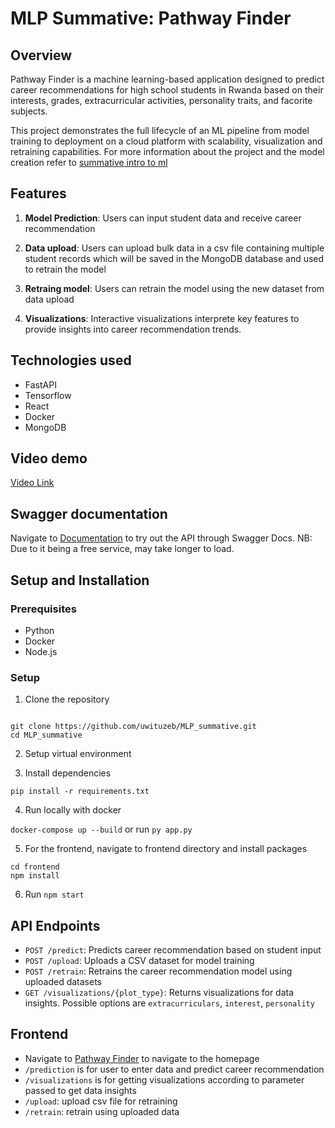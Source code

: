 # MLP Summative: Pathway Finder

## Overview

Pathway Finder is a machine learning-based application designed to predict career recommendations for high school students in Rwanda based on their interests, grades, extracurricular activities, personality traits, and facorite subjects. 

This project demonstrates the full lifecycle of an ML pipeline from model training to deployment on a cloud platform with scalability, visualization and retraining capabilities.
For more information about the project and the model creation refer to [summative intro to ml](https://github.com/uwituzeb/summative-intro-to-ml)

## Features

1. **Model Prediction**: Users can input student data and receive career recommendation

2. **Data upload**: Users can upload bulk data in a csv file containing multiple student records which will be saved in the MongoDB database and used to retrain the model

3. **Retraing model**: Users can retrain the model using the new dataset from data upload

4. **Visualizations**: Interactive visualizations interprete key features to provide insights into career recommendation trends.


## Technologies used

- FastAPI
- Tensorflow
- React
- Docker
- MongoDB

## Video demo

[Video Link](https://drive.google.com/file/d/1aVQZNTgJOfZIciAjcl-CAeBrcnssIIag/view?usp=sharing)

## Swagger documentation

Navigate to [Documentation](https://mlp-summative.onrender.com/) to try out the API through Swagger Docs. NB: Due to it being a free service, may take longer to load.

## Setup and Installation

### Prerequisites

- Python
- Docker
- Node.js

### Setup

1. Clone the repository

```

git clone https://github.com/uwituzeb/MLP_summative.git
cd MLP_summative

```

2. Setup virtual environment

3. Install dependencies

```
pip install -r requirements.txt

```

4. Run locally with docker

`docker-compose up --build` or run `py app.py`

5. For the frontend, navigate to frontend directory and install packages

```
cd frontend
npm install 
```

6. Run  `npm start`

## API Endpoints

- `POST /predict`: Predicts career recommendation based on student input
- `POST /upload`: Uploads a CSV dataset for model training
- `POST /retrain`: Retrains the career recommendation model using uploaded datasets
- `GET /visualizations/{plot_type}`: Returns visualizations for data insights. Possible options are `extracurriculars`, `interest`, `personality`

## Frontend

- Navigate to [Pathway Finder](https://pathway-finder-zeta.vercel.app/) to navigate to the homepage
- `/prediction` is for user to enter data and predict career recommendation
- `/visualizations` is for getting visualizations according to parameter passed to get data insights
- `/upload`: upload csv file for retraining
- `/retrain`: retrain using uploaded data

